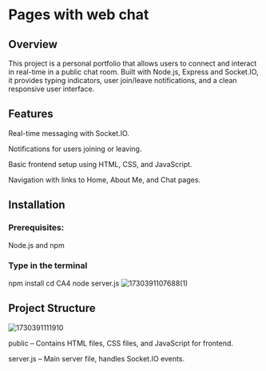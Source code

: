 # Pages with web chat
## Overview
This project is a personal portfolio that allows users to connect and interact in real-time in a public chat room. Built with Node.js, Express and Socket.IO, it provides typing indicators, user join/leave notifications, and a clean responsive user interface.

## Features
Real-time messaging with Socket.IO.

Notifications for users joining or leaving.

Basic frontend setup using HTML, CSS, and JavaScript.

Navigation with links to Home, About Me, and Chat pages.

## Installation
### Prerequisites:
Node.js and npm
### Type in the terminal
npm install
cd CA4
node server.js
![1730391107688(1)](https://github.com/user-attachments/assets/6a9fec1a-3462-4cb3-8df6-9c974dc7f059)



## Project Structure

![1730391111910](https://github.com/user-attachments/assets/6d8d9f60-187a-412e-bca2-106119c9ae80)



public – Contains HTML files, CSS files, and JavaScript for frontend.

server.js – Main server file, handles Socket.IO events.
